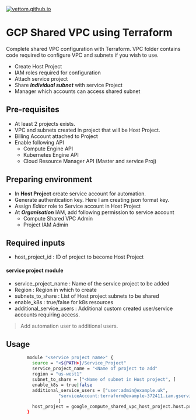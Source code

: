 <a href="https://vettom.github.io/"><img src="https://vettom.github.io/img/vettom-banner.jpg" alt="vettom.github.io" ></a>
# GCP Shared VPC using Terraform
Complete shared VPC configuration with Terraform. VPC folder contains code required to configure VPC and subnets if you wish to use.
 
- Create Host Project
- IAM roles required for configuration
- Attach service project
- Share ***Individual subnet*** with service Project
- Manager which accounts can access shared subnet


## Pre-requisites
- At least 2 projects exists.
- VPC and subnets created in project that will be Host Project. 
- Billing Account attached to Project
- Enable following API
	- Compute Engine API 
	- Kubernetes Engine API
	- Cloud Resource Manager API (Master and service Proj)


## Preparing environment
- In **Host Project** create service account for automation. 
- Generate authentication key. Here I am creating json format key. 
- Assign *Editor* role to Service account in Host Project
- At ***Organisation*** IAM, add following permission to service account
	- Compute Shared VPC Admin
	- Project IAM Admin


## Required inputs
- host_project_id  			: ID of project to become Host Project
#### service project module
- service_project_name  	: Name of the service project to be added
- Region 					: Region in which to create
- subnets_to_share      	: List of Host project subnets to be shared
- enable_k8s				: true/false for k8s resources
- additional_service_users 	: Additional custom created user/service accounts requiring access.

> Add automation user to additional users.

## Usage

```bash
		module "<service project name>" {
		  source = "<${PATH>}/Service_Project"
		  service_project_name = "<Name of project to add"
		  region = "us-west1"
		  subnet_to_share = ["<Name of subnet in Host project", ]
		  enable_k8s = true|false
		  additional_service_users = ["user:admin@example.uk",
		            "serviceAccount:terraform@example-372411.iam.gserviceaccount.com",
		            ]   
		  host_project = google_compute_shared_vpc_host_project.host.project
		}
```







